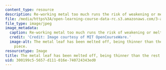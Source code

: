 ```yaml
---
content_type: resource
description: Re-working metal too much runs the risk of weakening or melting it.
file: /media/https%3A/open-learning-course-data-rc.s3.amazonaws.com/3-a04-modern-blacksmithing-and-physical-metallurgy-fall-2008/300199c55657d111016e740724343ed0_100.jpg
file_type: image/jpeg
image_metadata:
  caption: Re-working metal too much runs the risk of weakening or melting it.
  credit: 'Credit: Image courtesy of MIT OpenCourseWare.'
  image-alt: The metal leaf has been melted off, being thinner than the rest of the
    piece.
resourcetype: Image
title: The metal leaf has been melted off, being thinner than the rest of the piece
uid: 300199c5-5657-d111-016e-740724343ed0
---
```

